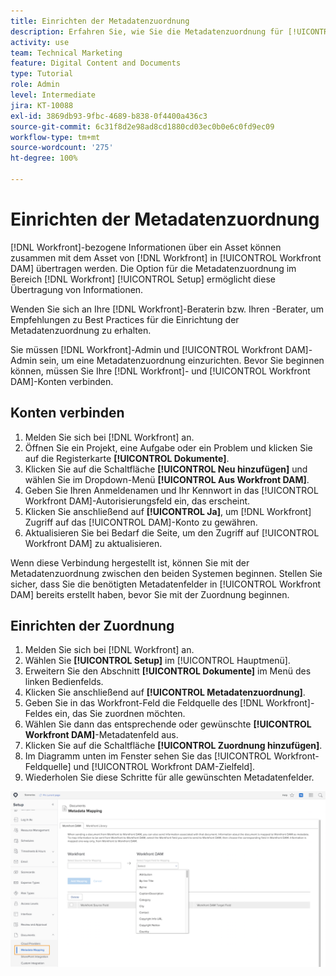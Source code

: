 ```yaml
---
title: Einrichten der Metadatenzuordnung
description: Erfahren Sie, wie Sie die Metadatenzuordnung für [!UICONTROL Workfront DAM] einrichten.
activity: use
team: Technical Marketing
feature: Digital Content and Documents
type: Tutorial
role: Admin
level: Intermediate
jira: KT-10088
exl-id: 3869db93-9fbc-4689-b838-0f4400a436c3
source-git-commit: 6c31f8d2e98ad8cd1880cd03ec0b0e6c0fd9ec09
workflow-type: tm+mt
source-wordcount: '275'
ht-degree: 100%

---
```


# Einrichten der Metadatenzuordnung

[!DNL Workfront]-bezogene Informationen über ein Asset können zusammen mit dem Asset von [!DNL Workfront] in [!UICONTROL Workfront DAM] übertragen werden. Die Option für die Metadatenzuordnung im Bereich [!DNL Workfront] [!UICONTROL Setup] ermöglicht diese Übertragung von Informationen.

Wenden Sie sich an Ihre [!DNL Workfront]-Beraterin bzw. Ihren -Berater, um Empfehlungen zu Best Practices für die Einrichtung der Metadatenzuordnung zu erhalten.

Sie müssen [!DNL Workfront]-Admin und [!UICONTROL Workfront DAM]-Admin sein, um eine Metadatenzuordnung einzurichten. Bevor Sie beginnen können, müssen Sie Ihre [!DNL Workfront]- und [!UICONTROL Workfront DAM]-Konten verbinden.

## Konten verbinden

1. Melden Sie sich bei [!DNL Workfront] an.
1. Öffnen Sie ein Projekt, eine Aufgabe oder ein Problem und klicken Sie auf die Registerkarte **[!UICONTROL Dokumente]**.
1. Klicken Sie auf die Schaltfläche **[!UICONTROL Neu hinzufügen]** und wählen Sie im Dropdown-Menü **[!UICONTROL Aus Workfront DAM]**.
1. Geben Sie Ihren Anmeldenamen und Ihr Kennwort in das [!UICONTROL Workfront DAM]-Autorisierungsfeld ein, das erscheint.
1. Klicken Sie anschließend auf **[!UICONTROL Ja]**, um [!DNL Workfront] Zugriff auf das [!UICONTROL DAM]-Konto zu gewähren.
1. Aktualisieren Sie bei Bedarf die Seite, um den Zugriff auf [!UICONTROL Workfront DAM] zu aktualisieren.

Wenn diese Verbindung hergestellt ist, können Sie mit der Metadatenzuordnung zwischen den beiden Systemen beginnen. Stellen Sie sicher, dass Sie die benötigten Metadatenfelder in [!UICONTROL Workfront DAM] bereits erstellt haben, bevor Sie mit der Zuordnung beginnen.

## Einrichten der Zuordnung

1. Melden Sie sich bei [!DNL Workfront] an.
1. Wählen Sie **[!UICONTROL Setup]** im [!UICONTROL Hauptmenü].
1. Erweitern Sie den Abschnitt **[!UICONTROL Dokumente]** im Menü des linken Bedienfelds.
1. Klicken Sie anschließend auf **[!UICONTROL Metadatenzuordnung]**.
1. Geben Sie in das Workfront-Feld die Feldquelle des [!DNL Workfront]-Feldes ein, das Sie zuordnen möchten.
1. Wählen Sie dann das entsprechende oder gewünschte **[!UICONTROL Workfront DAM]**-Metadatenfeld aus.
1. Klicken Sie auf die Schaltfläche **[!UICONTROL Zuordnung hinzufügen]**.
1. Im Diagramm unten im Fenster sehen Sie das [!UICONTROL Workfront-Feldquelle] und [!UICONTROL Workfront DAM-Zielfeld].
1. Wiederholen Sie diese Schritte für alle gewünschten Metadatenfelder.

![Screenshot des Bildschirms [!UICONTROL Metadatenzuordnung] in [!DNL Workfront]](assets/01-metadata-mapping.png)

